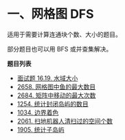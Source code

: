 # 一、网格图 DFS

适用于需要计算连通块个数、大小的题目。

部分题目也可以用 BFS 或并查集解决。

**题目列表**

- [面试题 16.19. 水域大小](https://leetcode.cn/problems/pond-sizes-lcci/description/)
- [2658. 网格图中鱼的最大数目](https://leetcode.cn/problems/maximum-number-of-fish-in-a-grid/description/)
- [2684. 矩阵中移动的最大次数](https://leetcode.cn/problems/maximum-number-of-moves-in-a-grid/description/)
- [1254. 统计封闭岛屿的数目](https://leetcode.cn/problems/number-of-closed-islands/description/)
- [1034. 边界着色](https://leetcode.cn/problems/coloring-a-border/description/)
- [2061. 扫地机器人清扫过的空间个数](https://leetcode.cn/problems/number-of-spaces-cleaning-robot-cleaned/description/)
- [1905. 统计子岛屿](https://leetcode.cn/problems/count-sub-islands/description/)
